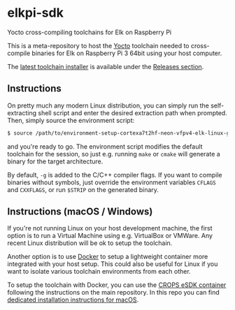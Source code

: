 # elkpi-sdk
Yocto cross-compiling toolchains for Elk on Raspberry Pi

This is a meta-repository to host the [Yocto](https://www.yoctoproject.org/) toolchain needed to cross-compile binaries for Elk on Raspberry Pi 3 64bit using your host computer.

The [latest toolchain installer](https://github.com/elk-audio/elkpi-sdk/releases/download/v0.6/elk-glibc-x86_64-elk-sika-image-dev-cortexa7t2hf-neon-vfpv4-raspberrypi3-toolchain-1.0.sh) is available under the [Releases section](https://github.com/elk-audio/elkpi-sdk/releases).

## Instructions

On pretty much any modern Linux distribution, you can simply run the self-extracting shell script and enter the desired extraction path when prompted. Then, simply source the environment script:

```bash
$ source /path/to/environment-setup-cortexa7t2hf-neon-vfpv4-elk-linux-gnueabi
```

and you're ready to go. The environment script modifies the default toolchain for the session, so just e.g. running `make` or `cmake` will generate a binary for the target architecture.

By default, `-g` is added to the C/C++ compiler flags. If you want to compile binaries without symbols, just override the environment variables `CFLAGS` and `CXXFLAGS`, or run `$STRIP` on the generated binary.

## Instructions (macOS / Windows)

If you're not running Linux on your host development machine, the first option is to run a Virtual Machine using e.g. VirtualBox or VMWare. Any recent Linux distribution will be ok to setup the toolchain.

Another option is to use [Docker](https://www.docker.com/) to setup a lightweight container more integrated with your host setup. This could also be useful for Linux if you want to isolate various toolchain environments from each other.

To setup the toolchain with Docker, you can use the [CROPS eSDK container](https://github.com/crops/extsdk-container) following the instructions on the main repository. In this repo you can find [dedicated installation instructions for macOS](running_docker_container_on_macos.md).
